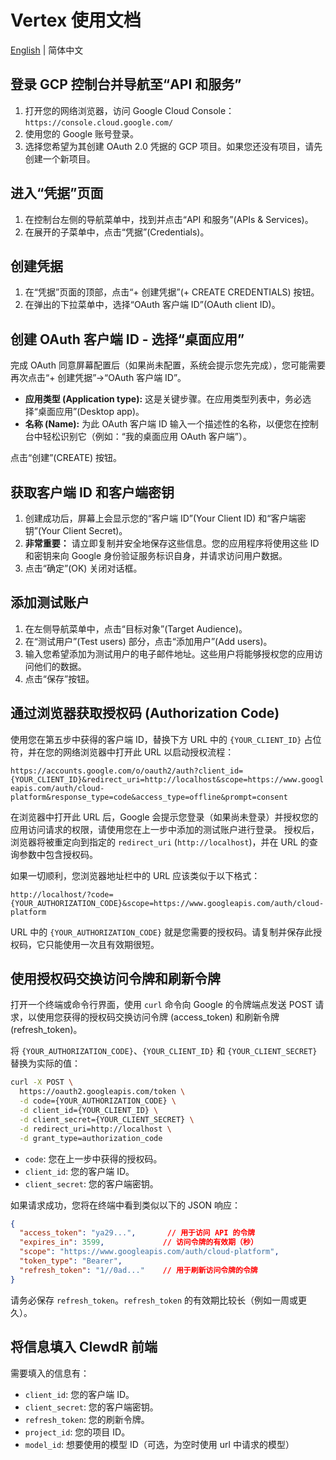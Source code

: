 # Vertex 使用文档

[English](./vertex.md) | 简体中文

## 登录 GCP 控制台并导航至“API 和服务”

1. 打开您的网络浏览器，访问 Google Cloud Console：`https://console.cloud.google.com/`
2. 使用您的 Google 账号登录。
3. 选择您希望为其创建 OAuth 2.0 凭据的 GCP 项目。如果您还没有项目，请先创建一个新项目。

## 进入“凭据”页面

1. 在控制台左侧的导航菜单中，找到并点击“API 和服务”(APIs & Services)。
2. 在展开的子菜单中，点击“凭据”(Credentials)。

## 创建凭据

1. 在“凭据”页面的顶部，点击“+ 创建凭据”(+ CREATE CREDENTIALS) 按钮。
2. 在弹出的下拉菜单中，选择“OAuth 客户端 ID”(OAuth client ID)。

## 创建 OAuth 客户端 ID - 选择“桌面应用”

完成 OAuth 同意屏幕配置后（如果尚未配置，系统会提示您先完成），您可能需要再次点击“+ 创建凭据”->“OAuth 客户端 ID”。

* **应用类型 (Application type):** 这是关键步骤。在应用类型列表中，务必选择“桌面应用”(Desktop app)。
* **名称 (Name):** 为此 OAuth 客户端 ID 输入一个描述性的名称，以便您在控制台中轻松识别它（例如：“我的桌面应用 OAuth 客户端”）。

点击“创建”(CREATE) 按钮。

## 获取客户端 ID 和客户端密钥

1. 创建成功后，屏幕上会显示您的“客户端 ID”(Your Client ID) 和“客户端密钥”(Your Client Secret)。
2. **非常重要：** 请立即复制并安全地保存这些信息。您的应用程序将使用这些 ID 和密钥来向 Google 身份验证服务标识自身，并请求访问用户数据。
3. 点击“确定”(OK) 关闭对话框。

## 添加测试账户

1. 在左侧导航菜单中，点击“目标对象”(Target Audience)。
2. 在“测试用户”(Test users) 部分，点击“添加用户”(Add users)。
3. 输入您希望添加为测试用户的电子邮件地址。这些用户将能够授权您的应用访问他们的数据。
4. 点击“保存”按钮。

## 通过浏览器获取授权码 (Authorization Code)

使用您在第五步中获得的客户端 ID，替换下方 URL 中的 `{YOUR_CLIENT_ID}` 占位符，并在您的网络浏览器中打开此 URL 以启动授权流程：

`https://accounts.google.com/o/oauth2/auth?client_id={YOUR_CLIENT_ID}&redirect_uri=http://localhost&scope=https://www.googleapis.com/auth/cloud-platform&response_type=code&access_type=offline&prompt=consent`

在浏览器中打开此 URL 后，Google 会提示您登录（如果尚未登录）并授权您的应用访问请求的权限，请使用您在上一步中添加的测试账户进行登录。
授权后，浏览器将被重定向到指定的 `redirect_uri` (`http://localhost`)，并在 URL 的查询参数中包含授权码。

如果一切顺利，您浏览器地址栏中的 URL 应该类似于以下格式：

`http://localhost/?code={YOUR_AUTHORIZATION_CODE}&scope=https://www.googleapis.com/auth/cloud-platform`

URL 中的 `{YOUR_AUTHORIZATION_CODE}` 就是您需要的授权码。请复制并保存此授权码，它只能使用一次且有效期很短。

## 使用授权码交换访问令牌和刷新令牌

打开一个终端或命令行界面，使用 `curl` 命令向 Google 的令牌端点发送 POST 请求，以使用您获得的授权码交换访问令牌 (access_token) 和刷新令牌 (refresh_token)。

将 `{YOUR_AUTHORIZATION_CODE}`、`{YOUR_CLIENT_ID}` 和 `{YOUR_CLIENT_SECRET}` 替换为实际的值：

```bash
curl -X POST \
  https://oauth2.googleapis.com/token \
  -d code={YOUR_AUTHORIZATION_CODE} \
  -d client_id={YOUR_CLIENT_ID} \
  -d client_secret={YOUR_CLIENT_SECRET} \
  -d redirect_uri=http://localhost \
  -d grant_type=authorization_code
```

* `code`: 您在上一步中获得的授权码。
* `client_id`: 您的客户端 ID。
* `client_secret`: 您的客户端密钥。

如果请求成功，您将在终端中看到类似以下的 JSON 响应：

```json
{
  "access_token": "ya29...",       // 用于访问 API 的令牌
  "expires_in": 3599,             // 访问令牌的有效期（秒）
  "scope": "https://www.googleapis.com/auth/cloud-platform",
  "token_type": "Bearer",
  "refresh_token": "1//0ad..."    // 用于刷新访问令牌的令牌
}
```

请务必保存 `refresh_token`。`refresh_token` 的有效期比较长（例如一周或更久）。

## 将信息填入 ClewdR 前端

需要填入的信息有：

* `client_id`: 您的客户端 ID。
* `client_secret`: 您的客户端密钥。
* `refresh_token`: 您的刷新令牌。
* `project_id`: 您的项目 ID。
* `model_id`: 想要使用的模型 ID（可选，为空时使用 url 中请求的模型）
